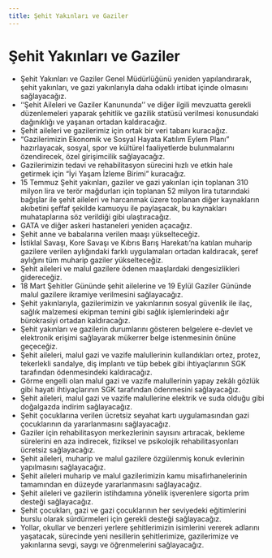 ```yaml
---
title: Şehit Yakınları ve Gaziler
---
```


Şehit Yakınları ve Gaziler
===

* Şehit Yakınları ve Gaziler Genel Müdürlüğünü yeniden yapılandırarak, şehit yakınları, ve gazi yakınlarıyla daha odaklı irtibat içinde olmasını sağlayacağız.
* ‘‘Şehit Aileleri ve Gaziler Kanununda’’ ve diğer ilgili mevzuatta gerekli düzenlemeleri yaparak şehitlik ve gazilik statüsü verilmesi konusundaki dağınıklığı ve yaşanan ortadan kaldıracağız.
* Şehit aileleri ve gazilerimiz için ortak bir veri tabanı kuracağız.
* “Gazilerimizin Ekonomik ve Sosyal Hayata Katılım Eylem Planı” hazırlayacak, sosyal, spor ve kültürel faaliyetlerde bulunmalarını özendirecek, özel girişimcilik sağlayacağız.
* Gazilerimizin tedavi ve rehabilitasyon sürecini hızlı ve etkin hale getirmek için “İyi Yaşam İzleme Birimi” kuracağız.
* 15 Temmuz Şehit yakınları, gaziler ve gazi yakınları için toplanan 310 milyon lira ve terör mağdurları için toplanan 52 milyon lira tutarındaki bağışlar ile şehit aileleri ve harcanmak üzere toplanan diğer kaynakların akıbetini şeffaf şekilde kamuoyu ile paylaşacak, bu kaynakları muhataplarına söz verildiği gibi ulaştıracağız.
* GATA ve diğer askeri hastaneleri yeniden açacağız.
* Şehit anne ve babalarına verilen maaşı yükselteceğiz.
* İstiklal Savaşı, Kore Savaşı ve Kıbrıs Barış Harekatı’na katılan muharip gazilere verilen aylığındaki farklı uygulamaları ortadan kaldıracak, şeref aylığını tüm muharip gaziler yükselteceğiz.
* Şehit aileleri ve malul gazilere ödenen maaşlardaki dengesizlikleri gidereceğiz.
* 18 Mart Şehitler Gününde şehit ailelerine ve 19 Eylül Gaziler Gününde malul gazilere ikramiye verilmesini sağlayacağız.
* Şehit yakınlarıyla, gazilerimizin ve yakınlarının sosyal güvenlik ile ilaç, sağlık malzemesi ekipman temini gibi sağlık işlemlerindeki ağır bürokrasiyi ortadan kaldıracağız.
* Şehit yakınları ve gazilerin durumlarını gösteren belgelere e-devlet ve elektronik erişimi sağlayarak mükerrer belge istenmesinin önüne geçeceğiz.
* Şehit aileleri, malul gazi ve vazife malullerinin kullandıkları ortez, protez, tekerlekli sandalye, diş implantı ve tüp bebek gibi ihtiyaçlarının SGK tarafından ödenmesindeki kaldıracağız.
* Görme engelli olan malul gazi ve vazife malullerinin yapay zekâlı gözlük gibi hayati ihtiyaçlarının SGK tarafından ödenmesini sağlayacağız.
* Şehit aileleri, malul gazi ve vazife malullerine elektrik ve suda olduğu gibi doğalgazda indirim sağlayacağız.
* Şehit çocuklarına verilen ücretsiz seyahat kartı uygulamasından gazi çocuklarının da yararlanmasını sağlayacağız.
* Gaziler için rehabilitasyon merkezlerinin sayısını artıracak, bekleme sürelerini en aza indirecek, fiziksel ve psikolojik rehabilitasyonları ücretsiz sağlayacağız.
* Şehit aileleri, muharip ve malul gazilere özgülenmiş konuk evlerinin yapılmasını sağlayacağız.
* Şehit aileleri muharip ve malul gazilerimizin kamu misafirhanelerinin tamamından en düzeyde yararlanmasını sağlayacağız.
* Şehit aileleri ve gazilerin istihdamına yönelik işverenlere sigorta prim desteği sağlayacağız.
* Şehit çocukları, gazi ve gazi çocuklarının her seviyedeki eğitimlerini burslu olarak sürdürmeleri için gerekli desteği sağlayacağız.
* Yollar, okullar ve benzeri yerlere şehitlerimizin isimlerini vererek adlarını yaşatacak, sürecinde yeni nesillerin şehitlerimize, gazilerimize ve yakınlarına sevgi, saygı ve öğrenmelerini sağlayacağız.